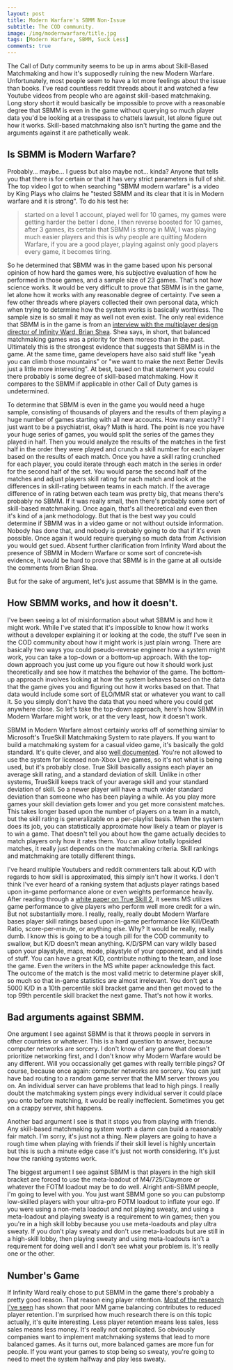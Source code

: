 ```yaml
---
layout: post
title: Modern Warfare's SBMM Non-Issue
subtitle: The COD community. 
image: /img/modernwarfare/title.jpg
tags: [Modern Warfare, SBMM, Suck Less]
comments: true
---
```


The Call of Duty community seems to be up in arms about Skill-Based Matchmaking and how it's supposedly ruining the new Modern Warfare. Unfortunately, most people seem to have a lot more feelings about the issue than books. I've read countless reddit threads about it and watched a few Youtube videos from people who are against skill-based matchmaking. Long story short it would basically be impossible to prove with a reasonable degree that SBMM is even in the game without querying so much player data you'd be looking at a tresspass to chattels lawsuit, let alone figure out how it works. Skill-based matchmaking also isn't hurting the game and the arguments against it are pathetically weak.  

## Is SBMM is Modern Warfare?

Probably... maybe... I guess but also maybe not... kinda? Anyone that tells you that there is for certain or that it has very strict parameters is full of shit. The top video I got to when searching "SBMM modern warfare" is a video by King Plays who claims he "tested SBMM and its clear that it is in Modern warfare and it is strong". To do his test he:

>  started on a level 1 account, played well for 10 games, my games were getting harder the better I done, I then reverse boosted for 10 games, after 3 games, its certain that SBMM is strong in MW, I was playing much easier players and this is why people are quitting Modern Warfare, if you are a good player, playing against only good players every game, it becomes tiring. 

So he determined that SBMM was in the game based upon his personal opinion of how hard the games were, his subjective evaluation of how he performed in those games, and a sample size of 23 games. That's not how science works. It would be very difficult to prove that SBMM is in the game, let alone how it works with any reasonable degree of certainty. I've seen a few other threads where players collected their own personal data, which when trying to determine how the system works is basically worthless. The sample size is so small it may as well not even exist. The only real evidence that SBMM is in the game is from an [interview with the multiplayer design director of Infinity Ward, Brian Shea](https://youtu.be/9OQWfpRETZQ?t=2339). Shea says, in short, that balanced matchmaking games was a priority for them moreso than in the past. Ultimately this is the strongest evidence that suggests that SBMM is in the game. At the same time, game developers have also said stuff like "yeah you can climb those mountains" or "we want to make the next Better Devils just a little more interesting". At best, based on that statement you could there probably is some degree of skill-based matchmaking. How it compares to the SBMM if applicable in other Call of Duty games is undetermined. 

To determine that SBMM is even in the game you would need a huge sample, consisting of thousands of players and the results of them playing a huge number of games starting with all new accounts. How many exactly?  I just want to be a psychiatrist, okay? Math is hard. The point is nce you have your huge series of games, you would split the series of the games they played in half. Then you would analyze the results of the matches in the first half in the order they were played and crunch a skill number for each player based on the results of each match. Once you have a skill rating crunched for each player, you could iterate through each match in the series in order for the second half of the set. You would parse the second half of the matches and adjust players skill rating for each match and look at the differences in skill-rating between teams in each match. If the average difference of in rating betwen each team was pretty big, that means there's probably no SBMM. If it was really small, then there's probably some sort of skill-based matchmaking. Once again, that's all theoretical and even then it's kind of a jank methodology. But that is the best way you could determine if SBMM was in a video game or not without outside information. Nobody has done that, and nobody is probably going to do that if it's even possible. Once again it would require querying so much data from Activision you would get sued. Absent further clarification from Infinity Ward about the presence of SBMM in Modern Warfare or some sort of concrete-ish evidence, it would be hard to prove that SBMM is in the game at all outside the comments from Brian Shea. 

But for the sake of argument, let's just assume that SBMM is in the game. 

## How SBMM works, and how it doesn't. 

I've been seeing a lot of misinformation about what SBMM is and how it might work. While I've stated that it's impossible to know how it works without a developer explaining it or looking at the code, the stuff I've seen in the COD community about how it might work is just plain wrong. There are basically two ways you could pseudo-reverse engineer how a system might work, you can take a top-down or a bottom-up approach. With the top-down approach you just come up you figure out how it should work just theoretically and see how it matches the behavior of the game. The bottom-up approach involves looking at how the system behaves based on the data that the game gives you and figuring out how it works based on that. That data would include some sort of ELO/MMR stat or whatever you want to call it. So you simply don't have the data that you need where you could get anywhere close. So let's take the top-down approach, here's how SBMM in Modern Warfare might work, or at the very least, how it doesn't work. 

SBMM in Modern Warfare almost certainly works off of something similar to Microsoft's TrueSkill Matchmaking System to rate players. If you want to build a matchmaking system for a casual video game, it's basically the gold standard. It's quite clever, and also [well documented](http://www.moserware.com/2010/03/computing-your-skill.html). You're not allowed to use the system for licensed non-Xbox Live games, so it's not what is being used, but it's probably close. True Skill basically assigns each player an average skill rating, and a standard deviation of skill. Unlike in other systems, TrueSkill keeps track of your average skill and your standard deviation of skill. So a newer player will have a much wider standard deviation than someone who has been playing a while. As you play more games your skill deviation gets lower and you get more consistent matches. This takes longer based upon the number of players on a team in a match, but the skill rating is generalizable on a per-playlist basis. When the system does its job, you can statistically approximate how likely a team or player is to win a game. That doesn't tell you about how the game actually decides to match players only how it rates them. You can allow totally lopsided matches, it really just depends on the matchmaking criteria. Skill rankings and matchmaking are totally different things. 

I've heard multiple Youtubers and reddit commenters talk about K/D with regards to how skill is approximated, this simply isn't how it works. I don't think I've ever heard of a ranking system that adjusts player ratings based upon in-game performance alone or even weights performance heavily. After reading through a [white paper on True Skill 2](microsoft.com/en-us/research/uploads/prod/2018/03/trueskill2.pdf), it seems MS utilizes game performance to give players who perform well more credit for a win. But not substantially more. I really, really, really doubt Modern Warfare bases player skill ratings based upon in-game performance like Kill/Death Ratio, score-per-minute, or anything else. Why? It would be really, really dumb. I know this is going to be a tough pill for the COD community to swallow, but K/D doesn't mean anything. K/D/SPM can vary wildly based upon your playstyle, maps, mode, playstyle of your opponent, and all kinds of stuff. You can have a great K/D, contribute nothing to the team, and lose the game. Even the writers in the MS white paper acknowledge this fact. The outcome of the match is the most valid metric to determine player skill, so much so that in-game statistics are almost irrelevant. You don't get a 5000 K/D in a 10th percentile skill bracket game and then get moved to the top 99th percentile skill bracket the next game. That's not how it works.

## Bad arguments against SBMM.  

One argument I see against SBMM is that it throws people in servers in other countries or whatever. This is a hard question to answer, because computer networks are sorcery. I don't know of any game that doesn't prioritize networking first, and I don't know why Modern Warfare would be any different. Will you occassionally get games with really terrible pings? Of course, because once again: computer networks are sorcery. You can just have bad routing to a random game server that the MM server throws you on. An individual server can have problems that lead to high pings. I really doubt the matchmaking system pings every individual server it could place you onto before matching, it would be really ineffecient. Sometimes you get on a crappy server, shit happens. 

Another bad argument I see is that it stops you from playing with friends. Any skill-based matchmaking system worth a damn can build a reasonably fair match. I'm sorry, it's just not a thing. New players are going to have a rough time when playing with friends if their skill level is highly uncertain but this is such a minute edge case it's just not worth considering. It's just how the ranking systems work. 

The biggest argument I see against SBMM is that players in the high skill bracket are forced to use the meta-loadout of M4/725/Claymore or whatever the FOTM loadout may be to do well. Alright anti-SBMM people, I'm going to level with you. You just want SBMM gone so you can pubstomp low-skilled players with your ultra-pro FOTM loadout to inflate your ego. If you were using a non-meta loadout and not playing sweaty, and using a meta-loadout and playing sweaty is a requirement to win games; then you you're in a high skill lobby because you use meta-loadouts and play ultra sweaty. If you don't play sweaty and don't use meta-loadouts but are still in a high-skill lobby, then playing sweaty and using meta-loadouts isn't a requirement for doing well and I don't see what your problem is. It's really one or the other. 

## Number's Game 

If Infinity Ward really chose to put SBMM in the game there's probably a pretty good reason. That reason eing player retention. [Most of the research I've seen](http://www.khoury.neu.edu/home/scooper/index_files/pub/sarkar2017engagement.pdf) has shown that poor MM game balancing contributes to reduced player retention. I'm surprised how much research there is on this topic actually, it's quite interesting. Less player retention means less sales, less sales means less money. It's really not complicated. So obviously companies want to implement matchmaking systems that lead to more balanced games. As it turns out, more balanced games are more fun for people. If you want your games to stop being so sweaty, you're going to need to meet the system halfway and play less sweaty.
